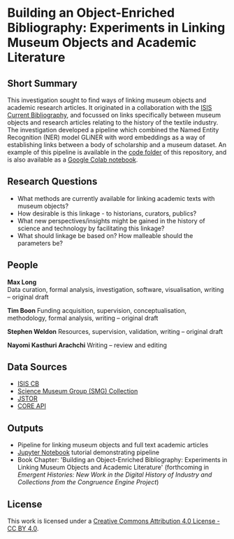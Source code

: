 # Building an Object-Enriched Bibliography: Experiments in Linking Museum Objects and Academic Literature 

## Short Summary
This investigation sought to find ways of linking museum objects and academic research articles. It originated in a collaboration with the [ISIS Current Bibliography](http://isiscb.org/), and focussed on links specifically between museum objects and research articles relating to the history of the textile industry. The investigation developed a pipeline which combined the Named Entity Recognition (NER) model GLiNER with word embeddings as a way of establishing links between a body of scholarship and a museum dataset. An example of this pipeline is available in the [code folder](https://github.com/congruence-engine/Object-Enriched-Bibliography/blob/main/code/linking_objects_and_scholarship.ipynb) of this repository, and is also available as a [Google Colab notebook](https://colab.research.google.com/drive/1VxZy1ltFRlc6VTF-cplSFYaMf4Hgmr7Y?usp=sharing). 

## Research Questions 
* What methods are currently available for linking academic texts with museum objects?
* How desirable is this linkage - to historians, curators, publics?
* What new perspectives/insights might be gained in the history of science and technology by facilitating this linkage?
* What should linkage be based on? How malleable should the parameters be?

## People

**Max Long**  
Data curation, formal analysis, investigation, software, visualisation, writing – original draft

**Tim Boon**
Funding acquisition, supervision, conceptualisation, methodology, formal analysis, writing – original draft

**Stephen Weldon**
Resources, supervision, validation, writing – original draft

**Nayomi Kasthuri Arachchi**
Writing – review and editing


## Data Sources
* [ISIS CB](http://isiscb.org/)
* [Science Museum Group (SMG) Collection](https://collection.sciencemuseumgroup.org.uk/)
* [JSTOR](https://www.jstor.org/)
* [CORE API](https://core.ac.uk/services/api)

## Outputs
* Pipeline for linking museum objects and full text academic articles
* [Jupyter Notebook](https://colab.research.google.com/drive/1VxZy1ltFRlc6VTF-cplSFYaMf4Hgmr7Y?usp=sharing) tutorial demonstrating pipeline
* Book Chapter: 'Building an Object-Enriched Bibliography: Experiments in Linking Museum Objects and Academic Literature' (forthcoming in *Emergent Histories: New Work in the Digital History of Industry and Collections from the Congruence Engine Project*)

## License
This work is licensed under a [Creative Commons Attribution 4.0 License - CC BY 4.0](https://creativecommons.org/licenses/by/4.0/).
